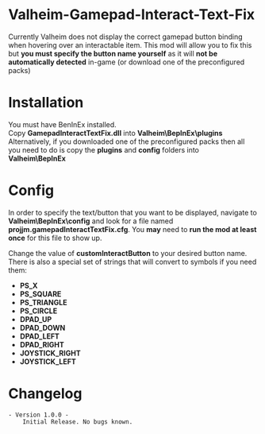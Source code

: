# Valheim-Gamepad-Interact-Text-Fix
Currently Valheim does not display the correct gamepad button binding when hovering over an interactable item.
This mod will allow you to fix this but **you must specify the button name yourself** as it will **not be automatically detected** in-game (or download one of the preconfigured packs)

# Installation
You must have BenInEx installed.\
Copy **GamepadInteractTextFix.dll** into **Valheim\BepInEx\plugins**\
Alternatively, if you downloaded one of the preconfigured packs then all you need to do is copy the **plugins** and **config** folders into **Valheim\BepInEx**

# Config
In order to specify the text/button that you want to be displayed, navigate to **Valheim\BepInEx\config** and look for a file named **projjm.gamepadInteractTextFix.cfg**.
You **may** need to **run the mod at least once** for this file to show up.

Change the value of **customInteractButton** to your desired button name.
There is also a special set of strings that will convert to symbols if you need them:
 * **PS_X**
 * **PS_SQUARE**
 * **PS_TRIANGLE**
 * **PS_CIRCLE**
 * **DPAD_UP**
 * **DPAD_DOWN**
 * **DPAD_LEFT**
 * **DPAD_RIGHT**
 * **JOYSTICK_RIGHT**
 * **JOYSTICK_LEFT**
 
# Changelog
    - Version 1.0.0 -
        Initial Release. No bugs known.
